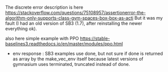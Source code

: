 The discrete error description is here https://stackoverflow.com/questions/75108957/assertionerror-the-algorithm-only-supports-class-gym-spaces-box-box-as-acti
But it was my fault (I had an old version of SB3 (1.7), after reinstalling the newer everything ok).

also here simple example with PPO https://stable-baselines3.readthedocs.io/en/master/modules/ppo.html

- env response : SB3 examples use done, but not sure if done is returned as array by the make_vec_env itself because latest versions of gymnasium uses terminated, truncated instead of done.
